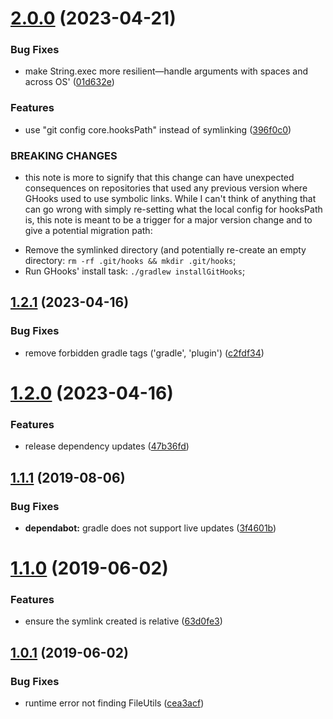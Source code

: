 # [2.0.0](https://github.com/gtramontina/ghooks.gradle/compare/v1.2.1...v2.0.0) (2023-04-21)


### Bug Fixes

* make String.exec more resilient—handle arguments with spaces and across OS' ([01d632e](https://github.com/gtramontina/ghooks.gradle/commit/01d632e285e1ee29ca06d96c2383525ce21138a9))


### Features

* use "git config core.hooksPath" instead of symlinking ([396f0c0](https://github.com/gtramontina/ghooks.gradle/commit/396f0c07adaec34dce2edcd4a320146542acd812))


### BREAKING CHANGES

* this note is more to signify that this change can
have unexpected consequences on repositories that used any previous
version where GHooks used to use symbolic links. While I can't
think of anything that can go wrong with simply re-setting what the
local config for hooksPath is, this note is meant to be a trigger
for a major version change and to give a potential migration path:

- Remove the symlinked directory (and potentially re-create an
  empty directory: `rm -rf .git/hooks && mkdir .git/hooks`;
- Run GHooks' install task: `./gradlew installGitHooks`;

## [1.2.1](https://github.com/gtramontina/ghooks.gradle/compare/v1.2.0...v1.2.1) (2023-04-16)


### Bug Fixes

* remove forbidden gradle tags ('gradle', 'plugin') ([c2fdf34](https://github.com/gtramontina/ghooks.gradle/commit/c2fdf3412e35cbfb57140a3bf4ed4e153614cc48))

# [1.2.0](https://github.com/gtramontina/ghooks.gradle/compare/v1.1.1...v1.2.0) (2023-04-16)


### Features

* release dependency updates ([47b36fd](https://github.com/gtramontina/ghooks.gradle/commit/47b36fd60d2d4c833d7914031fe9bec5e634b83c))

## [1.1.1](https://github.com/gtramontina/ghooks.gradle/compare/v1.1.0...v1.1.1) (2019-08-06)


### Bug Fixes

* **dependabot:** gradle does not support live updates ([3f4601b](https://github.com/gtramontina/ghooks.gradle/commit/3f4601b))

# [1.1.0](https://github.com/gtramontina/ghooks.gradle/compare/v1.0.1...v1.1.0) (2019-06-02)


### Features

* ensure the symlink created is relative ([63d0fe3](https://github.com/gtramontina/ghooks.gradle/commit/63d0fe3))

## [1.0.1](https://github.com/gtramontina/ghooks.gradle/compare/v1.0.0...v1.0.1) (2019-06-02)


### Bug Fixes

* runtime error not finding FileUtils ([cea3acf](https://github.com/gtramontina/ghooks.gradle/commit/cea3acf))
